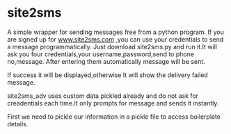 site2sms
========

A simple wrapper for sending messages free from a python program.
If you are signed up for www.site2sms.com  ,you can use your credentials to send a message programmatically.
Just download site2sms.py and run it.It will ask you four credentials,your username,password,send to phone no,message.
After entering them automatically message will be sent.

If success it will be displayed,otherwise It will show the delivery failed message.

site2sms_adv uses custom data pickled already and do not ask for creadentials each time.It only prompts for message and sends it instantly.

First we need to pickle our information in a pickle file to access boilerplate details.
